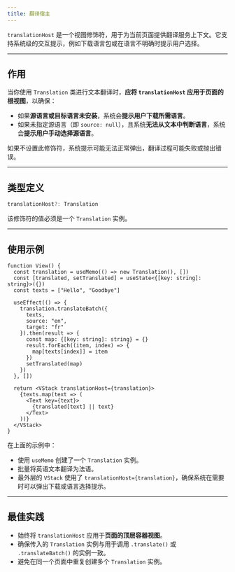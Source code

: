 ```yaml
---
title: 翻译宿主
---
```

`translationHost` 是一个视图修饰符，用于为当前页面提供翻译服务上下文。它支持系统级的交互提示，例如下载语言包或在语言不明确时提示用户选择。

---

## 作用

当你使用 `Translation` 类进行文本翻译时，**应将 `translationHost` 应用于页面的根视图**，以确保：

* 如果**源语言或目标语言未安装**，系统会**提示用户下载所需语言**。
* 如果未指定源语言（即 `source: null`），且系统**无法从文本中判断语言**，系统会**提示用户手动选择源语言**。

如果不设置此修饰符，系统提示可能无法正常弹出，翻译过程可能失败或抛出错误。

---

## 类型定义

```ts
translationHost?: Translation
```

该修饰符的值必须是一个 `Translation` 实例。

---

## 使用示例

```tsx
function View() {
  const translation = useMemo(() => new Translation(), [])
  const [translated, setTranslated] = useState<{[key: string]: string}>({})
  const texts = ["Hello", "Goodbye"]
  
  useEffect(() => {
    translation.translateBatch({
      texts,
      source: "en",
      target: "fr"
    }).then(result => {
      const map: {[key: string]: string} = {}
      result.forEach((item, index) => {
        map[texts[index]] = item
      })
      setTranslated(map)
    })
  }, [])

  return <VStack translationHost={translation}>
    {texts.map(text => (
      <Text key={text}>
        {translated[text] || text}
      </Text>
    ))}
  </VStack>
}
```

在上面的示例中：

* 使用 `useMemo` 创建了一个 `Translation` 实例。
* 批量将英语文本翻译为法语。
* 最外层的 `VStack` 使用了 `translationHost={translation}`，确保系统在需要时可以弹出下载或语言选择提示。

---

## 最佳实践

* 始终将 `translationHost` 应用于**页面的顶层容器视图**。
* 确保传入的 `Translation` 实例与用于调用 `.translate()` 或 `.translateBatch()` 的实例一致。
* 避免在同一个页面中重复创建多个 `Translation` 实例。
